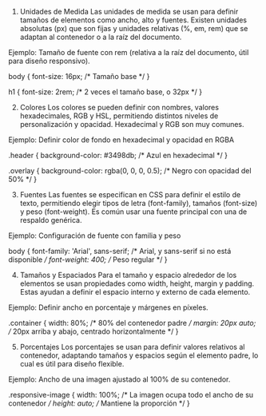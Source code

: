 1. Unidades de Medida
 Las unidades de medida se usan para definir tamaños de elementos como ancho, alto y fuentes. Existen unidades absolutas (px) que son fijas y unidades relativas (%, em, rem) que se adaptan al contenedor o a la raíz del documento.

Ejemplo: Tamaño de fuente con rem (relativa a la raíz del documento, útil para diseño responsivo).

body {
  font-size: 16px; /* Tamaño base */
}

h1 {
  font-size: 2rem; /* 2 veces el tamaño base, o 32px */
}

2. Colores
Los colores se pueden definir con nombres, valores hexadecimales, RGB y HSL, permitiendo distintos niveles de personalización y opacidad. Hexadecimal y RGB son muy comunes.

Ejemplo: Definir color de fondo en hexadecimal y opacidad en RGBA

.header {
  background-color: #3498db; /* Azul en hexadecimal */
}

.overlay {
  background-color: rgba(0, 0, 0, 0.5); /* Negro con opacidad del 50% */
}

3. Fuentes
Las fuentes se especifican en CSS para definir el estilo de texto, permitiendo elegir tipos de letra (font-family), tamaños (font-size) y peso (font-weight). Es común usar una fuente principal con una de respaldo genérica.

Ejemplo: Configuración de fuente con familia y peso

body {
  font-family: 'Arial', sans-serif; /* Arial, y sans-serif si no está disponible */
  font-weight: 400; /* Peso regular */
}


4. Tamaños y Espaciados
Para el tamaño y espacio alrededor de los elementos se usan propiedades como width, height, margin y padding. Estas ayudan a definir el espacio interno y externo de cada elemento.

Ejemplo: Definir ancho en porcentaje y márgenes en píxeles.

.container {
  width: 80%; /* 80% del contenedor padre */
  margin: 20px auto; /* 20px arriba y abajo, centrado horizontalmente */
}

5. Porcentajes
Los porcentajes se usan para definir valores relativos al contenedor, adaptando tamaños y espacios según el elemento padre, lo cual es útil para diseño flexible.

Ejemplo: Ancho de una imagen ajustado al 100% de su contenedor.

.responsive-image {
  width: 100%; /* La imagen ocupa todo el ancho de su contenedor */
  height: auto; /* Mantiene la proporción */
}
